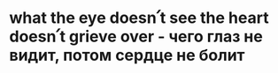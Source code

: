 # what the eye doesn՛t see the heart doesn՛t grieve over - чего глаз не видит, потом сердце не болит
